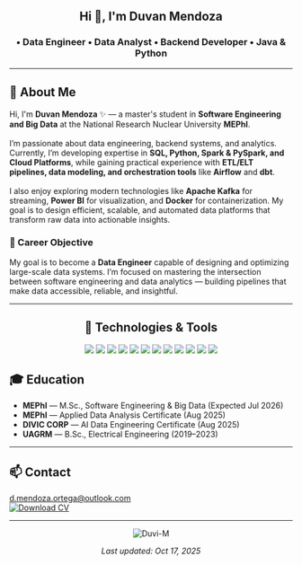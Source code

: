 <h2 align="center"> Hi 👋, I'm Duvan Mendoza </h2>
<h3 align="center">• Data Engineer • Data Analyst • Backend Developer • Java & Python</h3>

---

<h2>🐣 About Me</h2>
<p>
Hi, I'm <b>Duvan Mendoza</b> ✨ — a master's student in <b>Software Engineering and Big Data</b> at the National Research Nuclear University <b>MEPhI</b>.
<br><br>
I’m passionate about data engineering, backend systems, and analytics. Currently, I’m developing expertise in <b>SQL, Python, Spark & PySpark, and Cloud Platforms</b>, while gaining practical experience with <b>ETL/ELT pipelines, data modeling, and orchestration tools</b> like <b>Airflow</b> and <b>dbt</b>.
<br><br>
I also enjoy exploring modern technologies like <b>Apache Kafka</b> for streaming, <b>Power BI</b> for visualization, and <b>Docker</b> for containerization. My goal is to design efficient, scalable, and automated data platforms that transform raw data into actionable insights.
</p>

<h3>🎯 Career Objective</h3>
<p>
My goal is to become a <b>Data Engineer</b> capable of designing and optimizing large-scale data systems. I’m focused on mastering the intersection between software engineering and data analytics — building pipelines that make data accessible, reliable, and insightful.
</p>

---

<h2 align="center">🧰 Technologies & Tools</h2>
<p align="center">
  <img src="https://img.shields.io/badge/SQL-Advanced-336791?style=for-the-badge" />
  <img src="https://img.shields.io/badge/Python-Data%20Analysis-3776AB?style=for-the-badge&logo=python&logoColor=white" />
  <img src="https://img.shields.io/badge/Spark%20%26%20PySpark-Distributed%20Processing-E25A1C?style=for-the-badge&logo=apachespark&logoColor=white" />
  <img src="https://img.shields.io/badge/ETL%2FELT-Airflow%20%7C%20dbt%20%7C%20Pandas-FF6F00?style=for-the-badge" />
  <img src="https://img.shields.io/badge/Data%20Modeling-Star%20%7C%20Snowflake-000000?style=for-the-badge" />
  <img src="https://img.shields.io/badge/Streaming-Apache%20Kafka-231F20?style=for-the-badge&logo=apachekafka&logoColor=white" />
  <img src="https://img.shields.io/badge/BI-Power%20BI-DBA617?style=for-the-badge&logo=powerbi&logoColor=black" />
  <img src="https://img.shields.io/badge/Cloud-AWS%20%7C%20Azure%20%7C%20GCP-4285F4?style=for-the-badge&logo=googlecloud&logoColor=white" />
  <img src="https://img.shields.io/badge/Docker-Containerization-2496ED?style=for-the-badge&logo=docker&logoColor=white" />
  <img src="https://img.shields.io/badge/Git-%20-F05032?style=for-the-badge&logo=git&logoColor=white" />
  <img src="https://img.shields.io/badge/GitHub-%20-181717?style=for-the-badge&logo=github&logoColor=white" />
  <img src="https://img.shields.io/badge/Linux-%20-FCC624?style=for-the-badge&logo=linux&logoColor=black" />
</p>


<h2>🎓 Education</h2>
<ul>
  <li><b>MEPhI</b> — M.Sc., Software Engineering & Big Data (Expected Jul 2026)</li>
  <li><b>MEPhI</b> — Applied Data Analysis Certificate (Aug 2025)</li>
  <li><b>DIVIC CORP</b> — AI Data Engineering Certificate (Aug 2025)</li>
  <li><b>UAGRM</b> — B.Sc., Electrical Engineering (2019–2023)</li>
</ul>

---

<h2>📫 Contact</h2>
<p>
  <a href="mailto:d.mendoza.ortega@outlook.com">d.mendoza.ortega@outlook.com</a>
  <br>
  <a href="sandbox:/mnt/data/Duvan_CV_RU.pdf" target="_blank">
    <img alt="Download CV" src="https://img.shields.io/badge/Download%20CV-PDF-red?style=for-the-badge&logo=adobeacrobatreader">
  </a>
</p>

<hr/>
<p align="center">
  <img align="center" src="https://github-readme-streak-stats.herokuapp.com/?user=Duvi-M" alt="Duvi-M" />
</p>
<p align="center"><i>Last updated: Oct 17, 2025</i></p>
